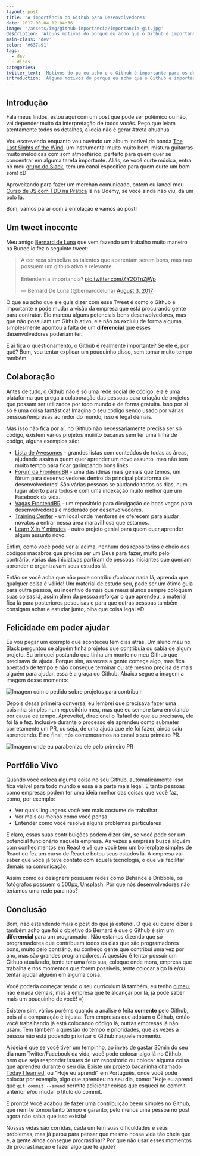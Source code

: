 ```yaml
---
layout: post
title: 'A importância do Github para Desenvolvedores'
date: 2017-08-04 12:04:36
image: '/assets/img/github-importancia/importancia-git.jpg'
description: 'Alguns motivos do porque eu acho que o Github é importante para os desenvolvedores.'
main-class: 'dev'
color: '#637a91'
tags:
  - dev
  - dicas
categories:
twitter_text: 'Motivos do pq eu acho q o Github é importante para os devs.'
introduction: 'Alguns motivos do porque eu acho que o Github é importante para os desenvolvedores.'
---
```


## Introdução

Fala meus lindos, estou aqui com um post que pode ser polêmico ou não, vai depender muito da interpretação de todos vocês. Peço que leiam atentamente todos os detalhes, a ideia não é gerar #treta ahuahua

Vou escrevendo enquanto vou ouvindo um album incrível da banda [The Last Sights of the Wind](https://open.spotify.com/album/6tIzZJUF8WPl2YiHWxk4TU), um instrumental muito muito bom, mistura guitarras muito melódicas com som atmosférico, perfeito para quem quer se concentrar em alguma tarefa importante. Aliás, se você curte música, entra no meu [grupo do Slack](http://slack-willianjusten.herokuapp.com/), tem um canal específico para quem curte um bom som! xD

Aproveitando para fazer <s>um merchan</s> comunicado, ontem eu lancei meu [Curso de JS com TDD na Prática](https://www.udemy.com/js-com-tdd-na-pratica/?couponCode=PROMOJUL20) lá na Udemy, se você ainda não viu, dá um pulo lá.

Bom, vamos parar com a enrolação e vamos ao post!

## Um tweet inocente

Meu amigo [Bernard de Luna](https://twitter.com/bernarddeluna) que vem fazendo um trabalho muito maneiro na Bunee.io fez o seguinte tweet:

<blockquote class="twitter-tweet" data-lang="en"><p lang="pt" dir="ltr">A cor roxa simboliza os talentos que aparentam serem bons, mas nao possuem um github ativo e relevante.<br><br>Entendem a importancia? <a href="https://t.co/ZY2OTnZjWp">pic.twitter.com/ZY2OTnZjWp</a></p>&mdash; Bernard De Luna (@bernarddeluna) <a href="https://twitter.com/bernarddeluna/status/893178227002355713">August 3, 2017</a></blockquote>

O que eu acho que ele quis dizer com esse Tweet é como o Github é importante e pode mudar a visão da empresa que está procurando gente para contratar. Ele marcou alguns potenciais bons desenvolvedores, mas que não possuiam um Github ativo, ele não os excluiu de forma alguma, simplesmente apontou a falta de um **diferencial** que esses desenvolvedores poderiam ter.

E aí fica o questionamento, o Github é realmente importante? Se ele é, por quê? Bom, vou tentar explicar um pouquinho disso, sem tomar muito tempo também.

## Colaboração

Antes de tudo, o Github não é só uma rede social de código, ela é uma plataforma que prega a colaboração das pessoas para criação de projetos que possam ser utilizados por todo mundo e de forma gratuita. Isso por si só é uma coisa fantástica! Imagina o seu código sendo usado por várias pessoas/empresas ao redor do mundo, isso é legal demais.

Mas isso não fica por aí, no Github não necessariamente precisa ser só código, existem vários projetos muiiiito bacanas sem ter uma linha de código, alguns exemplos são:

- [Lista de Awesomes](https://github.com/sindresorhus/awesome) - grandes listas com conteúdos de todas as áreas, ajudando assim a quem quer aprender um novo assunto, mas não tem muito tempo para ficar garimpando bons links.
- [Fórum da FrontendBR](https://github.com/frontendbr/forum) - uma das ideias mais geniais que temos, um fórum para desenvolvedores dentro da principal plataforma de desenvolvedores! São várias pessoas se ajudando todos os dias, num lugar aberto para todos e com uma indexação muito melhor que um Facebook da vida.
- [Vagas FrontendBR](https://github.com/frontendbr/vagas) - um repositório para divulgação de boas vagas para desenvolvedores e moderado por desenvolvedores.
- [Training Center](https://github.com/training-center) - um local onde mentores se oferecem para ajudar novatos a entrar nessa área maravilhosa que estamos.
- [Learn X in Y minutes](https://github.com/adambard/learnxinyminutes-docs) - outro projeto genial para quem quer aprender algum assunto novo.

Enfim, como você pode ver aí acima, nenhum dos repositórios é cheio dos códigos macabros que precisa ser um Deus para fazer, muito pelo contrário, várias das iniciativas partiram de pessoas iniciantes que queriam aprender e organizavam seus estudos lá.

Então se você acha que não pode contribuir/colocar nada lá, aprenda que qualquer coisa é válida! Um material de estudo seu, pode ser um ótimo guia para outra pessoa, eu incentivo demais que meus alunos sempre coloquem suas coisas lá, assim além da pessoa reforçar o que aprendeu, o material fica lá para posteriores pesquisas e para que outras pessoas também consigam achar e estudar junto, olha que coisa legal =D

## Felicidade em poder ajudar

Eu vou pegar um exemplo que aconteceu tem dias atrás. Um aluno meu no Slack perguntou se alguém tinha projetos que contribuia ou sabia de algum projeto. Eu brinquei postando que tinha um monte no meu Github que precisava de ajuda. Porque sim, as vezes a gente começa algo, mas fica apertado de tempo e não consegue terminar ou até mesmo precisa de mais alguém para ajudar, essa é a graça do Github. Abaixo segue a imagem a imagem desse momento:

![Imagem com o pedido sobre projetos para contribuir](/assets/img/github-importancia/ajuda-projetos.png)

Depois dessa primeira conversa, eu lembrei que precisava fazer uma coisinha simples num repositório meu, mas que eu sempre tava enrolando por causa de tempo. Aproveitei, direcionei o Rafael do que eu precisava, ele foi lá e fez. Inclusive durante o processo ele aprendeu como submeter corretamente um PR, ou seja, de uma ajuda que ele foi fazer, ainda saiu aprendendo. E no final, nós comemoramos no canal o seu primeiro PR.

![Imagem onde eu parabenizo ele pelo primeiro PR](/assets/img/github-importancia/primeiro-pr.png)

## Portfólio Vivo

Quando você coloca alguma coisa no seu Github, automaticamente isso fica visível para todo mundo e essa é a parte mais legal. E tanto pessoas como empresas podem ter uma ideia melhor das coisas que você faz, como, por exemplo:

- Ver quais linguagens você tem mais costume de trabalhar
- Ver mais ou menos como você pensa
- Entender como você resolve alguns problemas particulares

E claro, essas suas contribuições podem dizer sim, se você pode ser um potencial funcionário naquela empresa. As vezes a empresa busca alguém com conhecimentos em React e vê que você tem um boilerplate simples de React ou fez um curso de React e botou seus estudos lá. A empresa vai saber que você já teve contato com aquela tecnologia, o que vai facilitar demais na comunicação.

Assim como os designers possuem redes como Behance e Dribbble, os fotógrafos possuem o 500px, Unsplash. Por que nós desenvolvedores não teríamos uma rede para nós?

## Conclusão

Bom, não estendendo mais o post do que já estendi. O que eu quero dizer e também acho que foi o objetivo do Bernard é que o Github é sim um **diferencial** para um programador. Não estamos dizendo que só programadores que contribuem todos os dias que são programadores bons, muito pelo contrário, eu conheço gente que contribui uma vez por ano, mas são grandes programadores. A questão é tentar possuir um Github atualizado, tente ter uma foto sua, coloque onde mora, empresa que trabalha e nos momentos que forem possíveis, tente colocar algo lá e/ou tentar ajudar alguém em alguma coisa.

Você poderia começar tendo o seu curriculum lá também, eu tenho [o meu](https://github.com/willianjusten/resume), não é nada demais, mas a empresa que te alcançar por lá, já pode saber mais um pouquinho de você! =)

Existem sim, vários poréms quando a análise é feita **somente** pelo Github, pois aí a comparação é injusta. Tem empresas que adotam o Github, então você trabalhando já está colocando código lá, outras empresas já não usam. Tem também a questão do tempo e prioridades, que as vezes a pessoa não está podendo priorizar o Github naquele momento.

A ideia é que se você tiver um tempinho, ao invés de gastar 30min do seu dia num Twitter/Facebook da vida, você pode colocar algo lá no Github, nem que seja responder issues de um repositório ou colocar alguma coisa que aprendeu durante o seu dia. Existe um projeto bacaninha chamado [Today I learned](https://github.com/thoughtbot/til), ou "Hoje eu aprendi" em Português, onde você pode colocar por exemplo, algo que aprendeu no seu dia, como: "Hoje eu aprendi que `git commit --amend` permite adicionar coisas que esqueci no commit anterior e/ou mudar o título do commit.

E pronto! Você acabou de fazer uma contribuição beem simples no Github, que nem te tomou tanto tempo e garanto, pelo menos uma pessoa no post agora não sabia que isso existia!

Nossas vidas são corridas, cada um tem suas dificuldades e seus problemas, mas já parou para pensar que mesmo nossa vida tão cheia que é, a gente ainda consegue procrastinar? Por que não usar esses momentos de procrastinação e fazer algo que te ajude?
